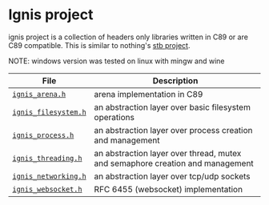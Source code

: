 # Ignis project
ignis project is a collection of headers only libraries written in C89 or are C89 compatible. This is similar to nothing's [stb project](https://github.com/nothings/stb).  

NOTE: windows version was tested on linux with mingw and wine

| File | Description |
|------|-------------|
| [`ignis_arena.h`](ignis_arena.h) | arena implementation in C89 |
| [`ignis_filesystem.h`](ignis_filesystem.h) | an abstraction layer over basic filesystem operations |
| [`ignis_process.h`](ignis_process.h) | an abstraction layer over process creation and management |
| [`ignis_threading.h`](ignis_threading.h) | an abstraction layer over thread, mutex and semaphore creation and management |
| [`ignis_networking.h`](ignis_networking.h) | an abstraction layer over tcp/udp sockets |
| [`ignis_websocket.h`](ignis_websocket.h) | RFC 6455 (websocket) implementation |
